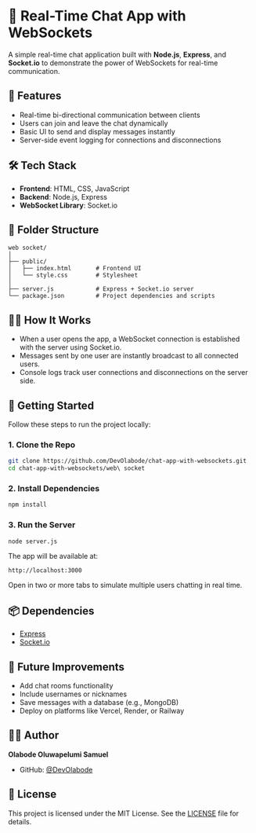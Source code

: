# 💬 Real-Time Chat App with WebSockets

A simple real-time chat application built with **Node.js**, **Express**, and **Socket.io** to demonstrate the power of WebSockets for real-time communication.

## 🚀 Features

- Real-time bi-directional communication between clients
- Users can join and leave the chat dynamically
- Basic UI to send and display messages instantly
- Server-side event logging for connections and disconnections

## 🛠 Tech Stack

- **Frontend**: HTML, CSS, JavaScript
- **Backend**: Node.js, Express
- **WebSocket Library**: Socket.io

## 📂 Folder Structure

```
web socket/
│
├── public/
│   ├── index.html       # Frontend UI
│   └── style.css        # Stylesheet
│
├── server.js            # Express + Socket.io server
└── package.json         # Project dependencies and scripts
```

## 🧑‍💻 How It Works

- When a user opens the app, a WebSocket connection is established with the server using Socket.io.
- Messages sent by one user are instantly broadcast to all connected users.
- Console logs track user connections and disconnections on the server side.

## 🚦 Getting Started

Follow these steps to run the project locally:

### 1. Clone the Repo

```bash
git clone https://github.com/DevOlabode/chat-app-with-websockets.git
cd chat-app-with-websockets/web\ socket
```

### 2. Install Dependencies

```bash
npm install
```

### 3. Run the Server

```bash
node server.js
```

The app will be available at:

```
http://localhost:3000
```

Open in two or more tabs to simulate multiple users chatting in real time.

## 📦 Dependencies

- [Express](https://expressjs.com/)
- [Socket.io](https://socket.io/)

## 📌 Future Improvements

- Add chat rooms functionality
- Include usernames or nicknames
- Save messages with a database (e.g., MongoDB)
- Deploy on platforms like Vercel, Render, or Railway

## 🧑‍🎓 Author

**Olabode Oluwapelumi Samuel**

- GitHub: [@DevOlabode](https://github.com/DevOlabode)

## 📝 License

This project is licensed under the MIT License. See the [LICENSE](../LICENSE) file for details.
